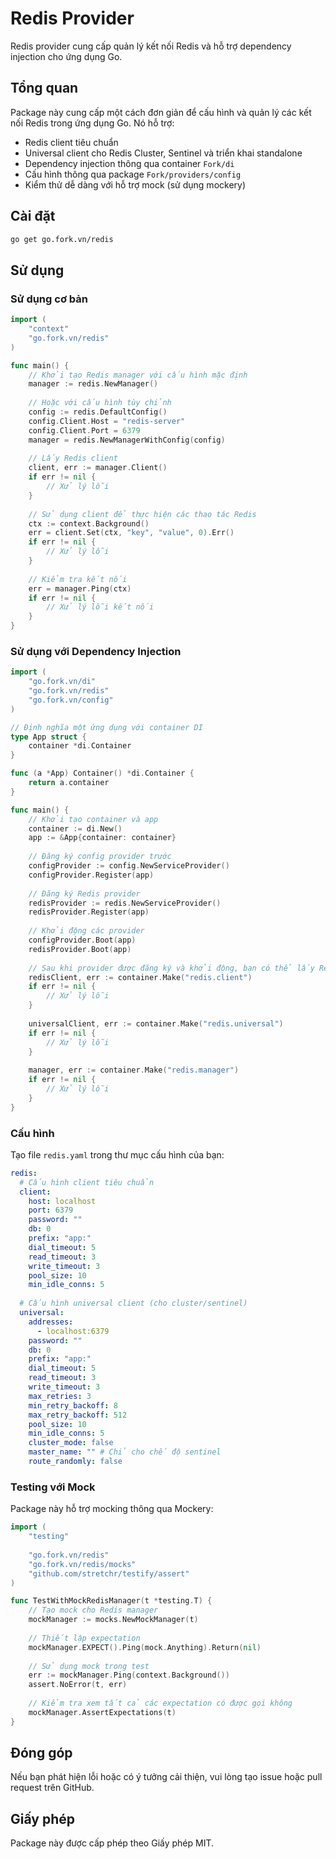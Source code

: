 # Redis Provider

Redis provider cung cấp quản lý kết nối Redis và hỗ trợ dependency injection cho ứng dụng Go.

## Tổng quan

Package này cung cấp một cách đơn giản để cấu hình và quản lý các kết nối Redis trong ứng dụng Go. Nó hỗ trợ:

- Redis client tiêu chuẩn
- Universal client cho Redis Cluster, Sentinel và triển khai standalone
- Dependency injection thông qua container `Fork/di`
- Cấu hình thông qua package `Fork/providers/config`
- Kiểm thử dễ dàng với hỗ trợ mock (sử dụng mockery)

## Cài đặt

```bash
go get go.fork.vn/redis
```

## Sử dụng

### Sử dụng cơ bản

```go
import (
    "context"
    "go.fork.vn/redis"
)

func main() {
    // Khởi tạo Redis manager với cấu hình mặc định
    manager := redis.NewManager()
    
    // Hoặc với cấu hình tùy chỉnh
    config := redis.DefaultConfig()
    config.Client.Host = "redis-server"
    config.Client.Port = 6379
    manager = redis.NewManagerWithConfig(config)
    
    // Lấy Redis client
    client, err := manager.Client()
    if err != nil {
        // Xử lý lỗi
    }
    
    // Sử dụng client để thực hiện các thao tác Redis
    ctx := context.Background()
    err = client.Set(ctx, "key", "value", 0).Err()
    if err != nil {
        // Xử lý lỗi
    }
    
    // Kiểm tra kết nối
    err = manager.Ping(ctx)
    if err != nil {
        // Xử lý lỗi kết nối
    }
}
```

### Sử dụng với Dependency Injection

```go
import (
    "go.fork.vn/di"
    "go.fork.vn/redis"
    "go.fork.vn/config"
)

// Định nghĩa một ứng dụng với container DI
type App struct {
    container *di.Container
}

func (a *App) Container() *di.Container {
    return a.container
}

func main() {
    // Khởi tạo container và app
    container := di.New()
    app := &App{container: container}
    
    // Đăng ký config provider trước
    configProvider := config.NewServiceProvider()
    configProvider.Register(app)
    
    // Đăng ký Redis provider
    redisProvider := redis.NewServiceProvider()
    redisProvider.Register(app)
    
    // Khởi động các provider
    configProvider.Boot(app)
    redisProvider.Boot(app)
    
    // Sau khi provider được đăng ký và khởi động, bạn có thể lấy Redis client:
    redisClient, err := container.Make("redis.client")
    if err != nil {
        // Xử lý lỗi
    }
    
    universalClient, err := container.Make("redis.universal")
    if err != nil {
        // Xử lý lỗi
    }
    
    manager, err := container.Make("redis.manager")
    if err != nil {
        // Xử lý lỗi
    }
}
```

### Cấu hình

Tạo file `redis.yaml` trong thư mục cấu hình của bạn:

```yaml
redis:
  # Cấu hình client tiêu chuẩn
  client:
    host: localhost
    port: 6379
    password: ""
    db: 0
    prefix: "app:"
    dial_timeout: 5
    read_timeout: 3
    write_timeout: 3
    pool_size: 10
    min_idle_conns: 5
  
  # Cấu hình universal client (cho cluster/sentinel)
  universal:
    addresses:
      - localhost:6379
    password: ""
    db: 0
    prefix: "app:"
    dial_timeout: 5
    read_timeout: 3
    write_timeout: 3
    max_retries: 3
    min_retry_backoff: 8
    max_retry_backoff: 512
    pool_size: 10
    min_idle_conns: 5
    cluster_mode: false
    master_name: "" # Chỉ cho chế độ sentinel
    route_randomly: false
```

### Testing với Mock

Package này hỗ trợ mocking thông qua Mockery:

```go
import (
    "testing"
    
    "go.fork.vn/redis"
    "go.fork.vn/redis/mocks"
    "github.com/stretchr/testify/assert"
)

func TestWithMockRedisManager(t *testing.T) {
    // Tạo mock cho Redis manager
    mockManager := mocks.NewMockManager(t)
    
    // Thiết lập expectation
    mockManager.EXPECT().Ping(mock.Anything).Return(nil)
    
    // Sử dụng mock trong test
    err := mockManager.Ping(context.Background())
    assert.NoError(t, err)
    
    // Kiểm tra xem tất cả các expectation có được gọi không
    mockManager.AssertExpectations(t)
}
```

## Đóng góp

Nếu bạn phát hiện lỗi hoặc có ý tưởng cải thiện, vui lòng tạo issue hoặc pull request trên GitHub.

## Giấy phép

Package này được cấp phép theo Giấy phép MIT.
